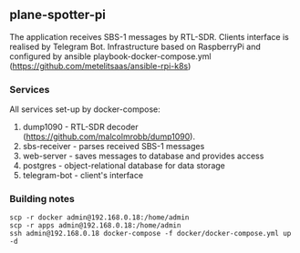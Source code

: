## plane-spotter-pi
The application receives SBS-1 messages by RTL-SDR. Clients interface is realised by Telegram Bot.
Infrastructure based on RaspberryPi and configured by ansible playbook-docker-compose.yml 
(https://github.com/metelitsaas/ansible-rpi-k8s)

### Services
All services set-up by docker-compose:
1. dump1090 - RTL-SDR decoder (https://github.com/malcolmrobb/dump1090).
2. sbs-receiver - parses received SBS-1 messages
3. web-server - saves messages to database and provides access
4. postgres - object-relational database for data storage
5. telegram-bot - client's interface

### Building notes
```
scp -r docker admin@192.168.0.18:/home/admin
scp -r apps admin@192.168.0.18:/home/admin
ssh admin@192.168.0.18 docker-compose -f docker/docker-compose.yml up -d
```